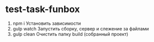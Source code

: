 # test-task-funbox

1. npm i        Установить зависимости
2. gulp watch   Запустить сборку, сервер и слежение за файлами
3. gulp clean   Очистить папку build (собранный проект)
